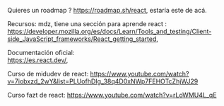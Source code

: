 Quieres un roadmap ? 
https://roadmap.sh/react, estaría este de acá.

Recursos:
mdz, tiene una sección para aprende react : 
https://developer.mozilla.org/es/docs/Learn/Tools_and_testing/Client-side_JavaScript_frameworks/React_getting_started, 

Documentación oficial:   
https://es.react.dev/, 

Curso de midudev de react: 
https://www.youtube.com/watch?v=7iobxzd_2wY&list=PLUofhDIg_38q4D0xNWp7FEHOTcZhjWJ29

Curso fazt de react: 
https://www.youtube.com/watch?v=rLoWMU4L_qE